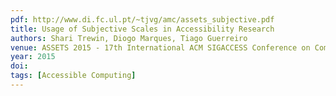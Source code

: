 ```yaml
---
pdf: http://www.di.fc.ul.pt/~tjvg/amc/assets_subjective.pdf
title: Usage of Subjective Scales in Accessibility Research
authors: Shari Trewin, Diogo Marques, Tiago Guerreiro
venue: ASSETS 2015 - 17th International ACM SIGACCESS Conference on Computers and Accessibility. Lisboa, Portugal, October, 2015
year: 2015
doi: 
tags: [Accessible Computing]
---
```


